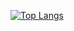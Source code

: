 [![Top Langs](https://github-readme-stats.vercel.app/api/top-langs/?username=kourounisgiorgos&layout=compact)](https://github.com/anuraghazra/github-readme-stats)
